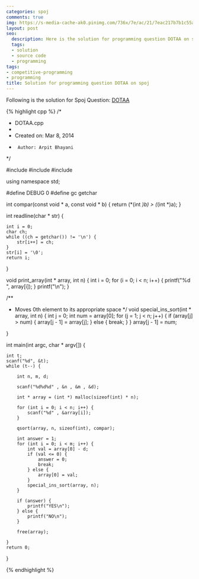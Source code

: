 ```yaml
---
categories: spoj
comments: true
img: https://s-media-cache-ak0.pinimg.com/736x/7e/ac/21/7eac217b7b1c55ab7fd56758e4e181be.jpg
layout: post
seo:
  description: Here is the solution for programming question DOTAA on spoj
  tags:
  - solution
  - source code
  - programming
tags:
- competitive-programming
- programming
title: Solution for programming question DOTAA on spoj
---
```


Following is the solution for Spoj Question: [DOTAA](http://www.spoj.com/problems/DOTAA/)

{% highlight cpp %}
/*
 * DOTAA.cpp
 *
 *  Created on: Mar 8, 2014
 *      Author: Arpit Bhayani
 */

#include <cstdio>
#include <cstdlib>
#include <iostream>

using namespace std;

#define DEBUG 0
#define gc getchar

int compar(const void * a, const void * b) {
	return (*(int *)b) > (*(int *)a);
}

int readline(char * str) {

	int i = 0;
	char ch;
	while ((ch = getchar()) != '\n') {
		str[i++] = ch;
	}
	str[i] = '\0';
	return i;
}

void print_array(int * array, int n) {
	int i = 0;
	for (i = 0; i < n; i++) {
		printf("%d ", array[i]);
	}
	printf("\n");
}

/**
 * Moves 0th element to its appropriate space
 */
void special_ins_sort(int * array, int n) {
	int j = 0;
	int num = array[0];
	for (j = 1; j < n; j++) {
		if (array[j] > num) {
			array[j - 1] = array[j];
		} else {
			break;
		}
	}
	array[j - 1] = num;

}


int main(int argc, char * argv[]) {

	int t;
	scanf("%d", &t);
	while (t--) {

		int n, m, d;

		scanf("%d%d%d" , &n , &m , &d);

		int * array = (int *) malloc(sizeof(int) * n);

		for (int i = 0; i < n; i++) {
			scanf("%d" , &array[i]);
		}

		qsort(array, n, sizeof(int), compar);

		int answer = 1;
		for (int i = 0; i < m; i++) {
			int val = array[0] - d;
			if (val <= 0) {
				answer = 0;
				break;
			} else {
				array[0] = val;
			}
			special_ins_sort(array, n);
		}

		if (answer) {
			printf("YES\n");
		} else {
			printf("NO\n");
		}

		free(array);

	}
	return 0;
}

{% endhighlight %}